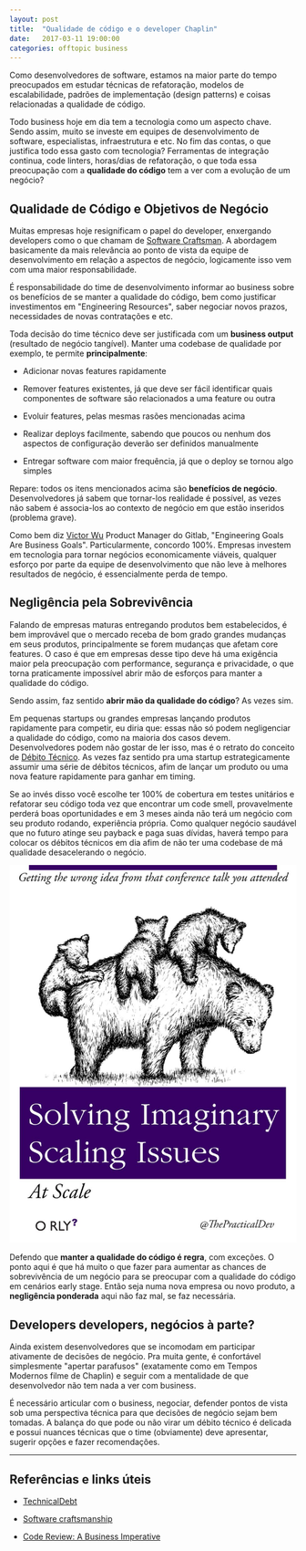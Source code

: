 ```yaml
---
layout: post
title:  "Qualidade de código e o developer Chaplin"
date:   2017-03-11 19:00:00
categories: offtopic business
---
```


Como desenvolvedores de software, estamos na maior parte do tempo preocupados em estudar técnicas de refatoração, modelos de escalabilidade, padrões de implementação (design patterns) e coisas relacionadas a qualidade de código. 

Todo business hoje em dia tem a tecnologia como um aspecto chave. Sendo assim, muito se investe em equipes de desenvolvimento de software, especialistas, infraestrutura e etc. No fim das contas, o que justifica todo essa gasto com tecnologia? Ferramentas de integração continua, code linters, horas/dias de refatoração, o que toda essa preocupação com a **qualidade do código** tem a ver com a evolução de um negócio?


Qualidade de Código e Objetivos de Negócio
-------------
Muitas empresas hoje resignificam o papel do developer, enxergando developers como o que chamam de [Software Craftsman](https://en.wikipedia.org/wiki/Software_craftsmanship). A abordagem basicamente da mais relevância ao ponto de vista da equipe de desenvolvimento em relação a aspectos de negócio, logicamente isso vem com uma maior responsabilidade.

É responsabilidade do time de desenvolvimento informar ao business sobre os benefícios de se manter a qualidade do código, bem como justificar investimentos em "Engineering Resources", saber negociar novos prazos, necessidades de novas contratações e etc. 

Toda decisão do time técnico deve ser justificada com um **business output** (resultado de negócio tangível). Manter uma codebase de qualidade por exemplo, te permite **principalmente**:

- Adicionar novas features rapidamente

- Remover features existentes, já que deve ser fácil identificar quais componentes de software são relacionados a uma feature ou outra

- Evoluir features, pelas mesmas rasões mencionadas acima

- Realizar deploys facilmente, sabendo que poucos ou nenhum dos aspectos de configuração deverão ser definidos manualmente

- Entregar software com maior frequência, já que o deploy se tornou algo simples

Repare: todos os itens mencionados acima são **benefícios de negócio**. Desenvolvedores já sabem que tornar-los realidade é possível, as vezes não sabem é associa-los ao contexto de negócio em que estão inseridos (problema grave).

Como bem diz [Victor Wu](https://twitter.com/victorwu416) Product Manager do Gitlab, "Engineering Goals Are Business Goals". Particularmente, concordo 100%. Empresas investem em tecnologia para tornar negócios economicamente viáveis, qualquer esforço por parte da equipe de desenvolvimento que não leve à melhores resultados de negócio, é essencialmente perda de tempo.


Negligência pela Sobrevivência
-------------

Falando de empresas maturas entregando produtos bem estabelecidos, é bem improvável que o mercado receba de bom grado grandes mudanças em seus produtos, principalmente se forem mudanças que afetam core features. O caso é que em empresas desse tipo deve há uma exigência maior pela preocupação com performance, segurança e privacidade, o que torna praticamente impossível abrir mão de esforços para manter a qualidade do código.

Sendo assim, faz sentido **abrir mão da qualidade do código**? As vezes sim.

Em pequenas startups ou grandes empresas lançando produtos rapidamente para competir, eu diria que: essas não só podem negligenciar a qualidade do código, como na maioria dos casos devem. Desenvolvedores podem não gostar de ler isso, mas é o retrato do conceito de [Débito Técnico](https://martinfowler.com/bliki/TechnicalDebt.html). As vezes faz sentido pra uma startup estrategicamente assumir uma série de débitos técnicos, afim de lançar um produto ou uma nova feature rapidamente para ganhar em timing.

Se ao invés disso você escolhe ter 100% de cobertura em testes unitários e refatorar seu código toda vez que encontrar um code smell, provavelmente perderá boas oportunidades e em 3 meses ainda não terá um negócio com seu produto rodando, experiência própria. Como qualquer negócio saudável que no futuro atinge seu payback e paga suas dívidas, haverá tempo para colocar os débitos técnicos em dia afim de não ter uma codebase de má qualidade desacelerando o negócio. 

![Problemas imaginários](https://raw.githubusercontent.com/andreybleme/andreybleme.github.io/master/assets/img/problemas-imaginarios.jpg "Problemas imaginários")

Defendo que **manter a qualidade do código é regra**, com exceções. O ponto aqui é que há muito o que fazer para aumentar as chances de sobrevivência de um negócio para se preocupar com a qualidade do código em cenários early stage. Então seja numa nova empresa ou novo produto, a **negligência ponderada** aqui não faz mal, se faz necessária. 


Developers developers, negócios à parte?
-------------
Ainda existem desenvolvedores que se incomodam em participar ativamente de decisões de negócio. Pra muita gente, é confortável simplesmente "apertar parafusos" (exatamente como em Tempos Modernos filme de Chaplin) e seguir com a mentalidade de que desenvolvedor não tem nada a ver com business.

É necessário articular com o business, negociar, defender pontos de vista sob uma perspectiva técnica para que decisões de negócio sejam bem tomadas. A balança do que pode ou não virar um débito técnico é delicada e possui nuances técnicas que o time (obviamente) deve apresentar, sugerir opções e fazer recomendações.

 

----------


Referências e links úteis
-------------
- [TechnicalDebt](https://martinfowler.com/bliki/TechnicalDebt.html)

- [Software craftsmanship](https://en.wikipedia.org/wiki/Software_craftsmanship)

- [Code Review: A Business Imperative](http://get.gitlab.com/code-review-webinar/)